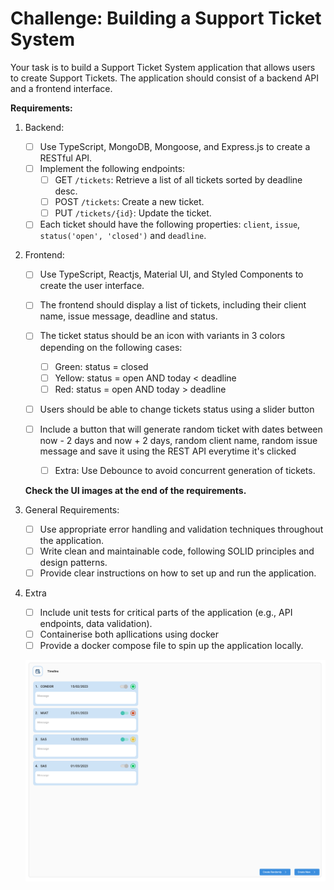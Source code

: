 # **Challenge: Building a Support Ticket System**

Your task is to build a Support Ticket System application that allows users to create Support Tickets. The application should consist of a backend API and a frontend interface.

**Requirements:**

1. Backend:

   - [ ] Use TypeScript, MongoDB, Mongoose, and Express.js to create a RESTful API.
   - [ ] Implement the following endpoints:
     - [ ] GET `/tickets`: Retrieve a list of all tickets sorted by deadline desc.
     - [ ] POST `/tickets`: Create a new ticket.
     - [ ] PUT `/tickets/{id}`: Update the ticket.
   - [ ] Each ticket should have the following properties: `client`, `issue`, `status('open', 'closed')` and `deadline`.

2. Frontend:

   - [ ] Use TypeScript, Reactjs, Material UI, and Styled Components to create the user interface.
   - [ ] The frontend should display a list of tickets, including their client name, issue message, deadline and status.
   - [ ] The ticket status should be an icon with variants in 3 colors depending on the following cases:

     - [ ] Green: status = closed
     - [ ] Yellow: status = open AND today < deadline
     - [ ] Red: status = open AND today > deadline

   - [ ] Users should be able to change tickets status using a slider button
   - [ ] Include a button that will generate random ticket with dates between now - 2 days and now + 2 days, random client name, random issue message and save it using the REST API everytime it's clicked

     - [ ] Extra: Use Debounce to avoid concurrent generation of tickets.

   **Check the UI images at the end of the requirements.**

3. General Requirements:

   - [ ] Use appropriate error handling and validation techniques throughout the application.
   - [ ] Write clean and maintainable code, following SOLID principles and design patterns.
   - [ ] Provide clear instructions on how to set up and run the application.

4. Extra

   - [ ] Include unit tests for critical parts of the application (e.g., API endpoints, data validation).
   - [ ] Containerise both apllications using docker
   - [ ] Provide a docker compose file to spin up the application locally.

   ![1688398030985](image/README/1688398030985.png)


